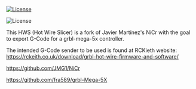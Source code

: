 [![License](http://img.shields.io/:license-gpl-blue.svg)](http://opensource.org/licenses/GPL-2.0)

![License](http://es.creativecommons.org/blog/wp-content/uploads/2013/04/by-sa_petit.png)


This HWS (Hot Wire Slicer) is a fork of Javier Martínez's NiCr with the goal to export G-Code for a grbl-mega-5x controller.

The intended G-Code sender to be used is found at RCKieth website: https://rckeith.co.uk/download/grbl-hot-wire-firmware-and-software/


https://github.com/JMG1/NiCr

https://github.com/fra589/grbl-Mega-5X
